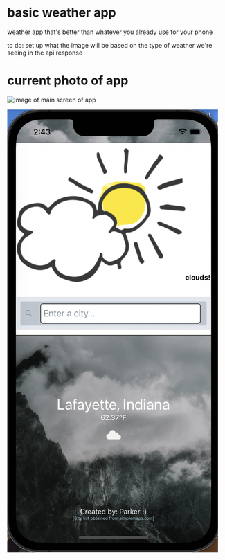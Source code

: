 # basic weather app

weather app that's better than whatever you already use for your phone

to do:
set up what the image will be based on the type of weather we're seeing in the
api response

# current photo of app

![image of main screen of app](https://github.com/poxford3/weatherApp/blob/master/currentImage.png?raw=true)

![image of main screen of app](assets/currentImage.png)
